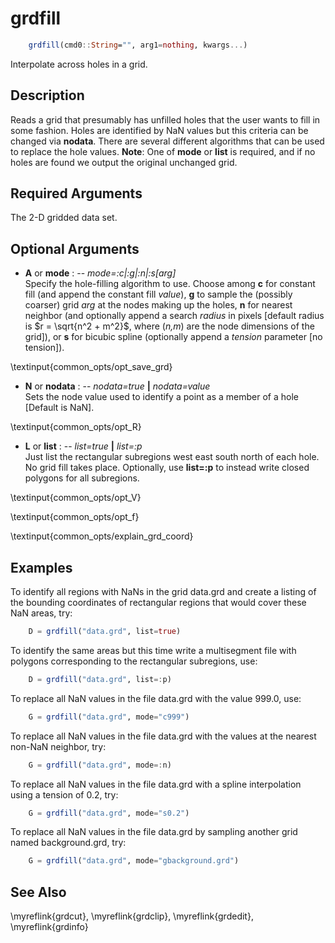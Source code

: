 # grdfill

```julia
	grdfill(cmd0::String="", arg1=nothing, kwargs...)
```

Interpolate across holes in a grid.

Description
-----------

Reads a grid that presumably has unfilled holes that the user wants to fill in some fashion.
Holes are identified by NaN values but this criteria can be changed via **nodata**. There
are several different algorithms that can be used to replace the hole values. **Note**:
One of **mode** or **list** is required, and if no holes are found we output the original
unchanged grid.

Required Arguments
------------------

The 2-D gridded data set.

Optional Arguments
------------------

- **A** or **mode** : -- *mode=:c|:g|:n|:s[arg]*\
    Specify the hole-filling algorithm to use. Choose among **c** for constant
    fill (and append the constant fill *value*), **g** to sample the (possibly coarser)
    grid *arg* at the nodes making up the holes, **n** for nearest neighbor (and optionally
    append a search *radius* in pixels [default radius is $r = \sqrt{n^2 + m^2}$,
    where (*n,m*) are the node dimensions of the grid]), or
    **s** for bicubic spline (optionally append a *tension* parameter [no tension]).

\textinput{common_opts/opt_save_grd}

- **N** or **nodata** : -- *nodata=true* **|** *nodata=value*\
    Sets the node value used to identify a point as a member of a hole [Default is NaN].

\textinput{common_opts/opt_R}

- **L** or **list** : -- *list=true* **|** *list=:p*\
    Just list the rectangular subregions west east south north of each hole.
    No grid fill takes place. Optionally, use **list=:p**
    to instead write closed polygons for all subregions.

\textinput{common_opts/opt_V}

\textinput{common_opts/opt_f}

\textinput{common_opts/explain_grd_coord}

Examples
--------

To identify all regions with NaNs in the grid data.grd and create a listing of the
bounding coordinates of rectangular regions that would cover these NaN areas, try:

```julia
    D = grdfill("data.grd", list=true)
```

To identify the same areas but this time write a multisegment file with polygons
corresponding to the rectangular subregions, use:

```julia
    D = grdfill("data.grd", list=:p)
```

To replace all NaN values in the file data.grd with the value 999.0, use:

```julia
    G = grdfill("data.grd", mode="c999")
```

To replace all NaN values in the file data.grd with the values at the
nearest non-NaN neighbor, try:

```julia
    G = grdfill("data.grd", mode=:n)
```

To replace all NaN values in the file data.grd with a spline interpolation using a tension of 0.2, try:

```julia
    G = grdfill("data.grd", mode="s0.2")
```

To replace all NaN values in the file data.grd by sampling another grid named background.grd, try:

```julia
    G = grdfill("data.grd", mode="gbackground.grd")
```

See Also
--------

\myreflink{grdcut},
\myreflink{grdclip},
\myreflink{grdedit},
\myreflink{grdinfo}
